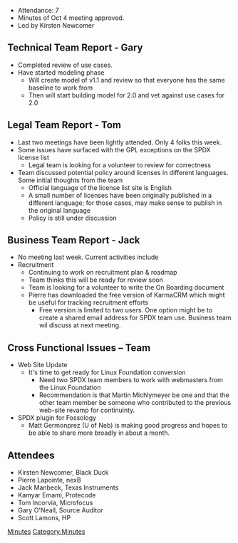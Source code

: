   - Attendance: 7
  - Minutes of Oct 4 meeting approved.
  - Led by Kirsten Newcomer

## Technical Team Report - Gary

  - Completed review of use cases.
  - Have started modeling phase
      - Will create model of v1.1 and review so that everyone has the
        same baseline to work from
      - Then will start building model for 2.0 and vet against use cases
        for 2.0

## Legal Team Report - Tom

  - Last two meetings have been lightly attended. Only 4 folks this
    week.
  - Some issues have surfaced with the GPL exceptions on the SPDX
    license list
      - Legal team is looking for a volunteer to review for correctness
  - Team discussed potential policy around licenses in different
    languages. Some initial thoughts from the team
      - Official language of the license list site is English
      - A small number of licenses have been originally published in a
        different language; for those cases, may make sense to publish
        in the original language
      - Policy is still under discussion

## Business Team Report - Jack

  - No meeting last week. Current activities include
  - Recruitment
      - Continuing to work on recruitment plan & roadmap
      - Team thinks this will be ready for review soon
      - Team is looking for a volunteer to write the On Boarding
        document
      - Pierre has downloaded the free version of KarmaCRM which might
        be useful for tracking recruitment efforts
          - Free version is limited to two users. One option might be to
            create a shared email address for SPDX team use. Business
            team wil discuss at next meeting.

## Cross Functional Issues – Team

  - Web Site Update
      - It's time to get ready for Linux Foundation conversion
          - Need two SPDX team members to work with webmasters from the
            Linux Foundation
          - Recommendation is that Martin Michlymeyer be one and that
            the other team member be someone who contributed to the
            previous web-site revamp for continuinty.
  - SPDX plugin for Fossology
      - Matt Germonprez (U of Neb) is making good progress and hopes to
        be able to share more broadly in about a month.

## Attendees

  - Kirsten Newcomer, Black Duck
  - Pierre Lapointe, nexB
  - Jack Manbeck, Texas Instruments
  - Kamyar Emami, Protecode
  - Tom Incorvia, Microfocus
  - Gary O'Neall, Source Auditor
  - Scott Lamons, HP

[Minutes](Category:General "wikilink")
[Category:Minutes](Category:Minutes "wikilink")
